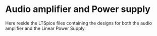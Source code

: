 # Audio amplifier and Power supply 
Here reside the LTSpice files containing the designs for both the audio amplifier and the Linear Power Supply.
